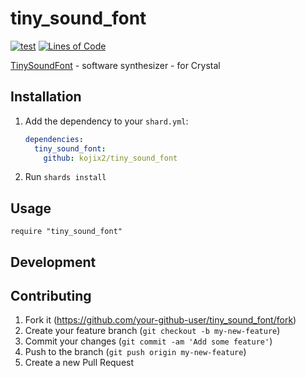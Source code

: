 # tiny_sound_font

[![test](https://github.com/kojix2/tiny_sound_font/actions/workflows/ci.yml/badge.svg)](https://github.com/kojix2/tiny_sound_font/actions/workflows/ci.yml)
[![Lines of Code](https://img.shields.io/endpoint?url=https%3A%2F%2Ftokei.kojix2.net%2Fbadge%2Fgithub%2Fkojix2%2Ftiny_sound_font%2Flines)](https://tokei.kojix2.net/github/kojix2/tiny_sound_font)

[TinySoundFont](https://github.com/schellingb/TinySoundFont) - software synthesizer - for Crystal

## Installation

1. Add the dependency to your `shard.yml`:

   ```yaml
   dependencies:
     tiny_sound_font:
       github: kojix2/tiny_sound_font
   ```

2. Run `shards install`

## Usage

```crystal
require "tiny_sound_font"
```

## Development

## Contributing

1. Fork it (<https://github.com/your-github-user/tiny_sound_font/fork>)
2. Create your feature branch (`git checkout -b my-new-feature`)
3. Commit your changes (`git commit -am 'Add some feature'`)
4. Push to the branch (`git push origin my-new-feature`)
5. Create a new Pull Request
